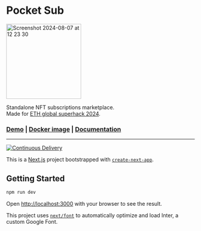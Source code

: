 # Pocket Sub

<img width="200" alt="Screenshot 2024-08-07 at 12 23 30" src="https://github.com/user-attachments/assets/8a7cceed-7953-4806-9d99-9206795980e3">

Standalone NFT subscriptions marketplace.  
Made for [ETH global superhack 2024](https://ethglobal.com/events/superhack2024).  

### [Demo](https://pocketsub.io) | [Docker image](https://hub.docker.com/r/l1toshareip/pocketsub) | [Documentation](./documentation.md)

---

[![Continuous Delivery](https://github.com/cromatikap/pocketsub/actions/workflows/continuous-delivery.yml/badge.svg)](https://github.com/cromatikap/pocketsub/actions/workflows/continuous-delivery.yml)

This is a [Next.js](https://nextjs.org/) project bootstrapped with [`create-next-app`](https://github.com/vercel/next.js/tree/canary/packages/create-next-app).

## Getting Started

```bash
npm run dev
```

Open [http://localhost:3000](http://localhost:3000) with your browser to see the result.

This project uses [`next/font`](https://nextjs.org/docs/basic-features/font-optimization) to automatically optimize and load Inter, a custom Google Font.
